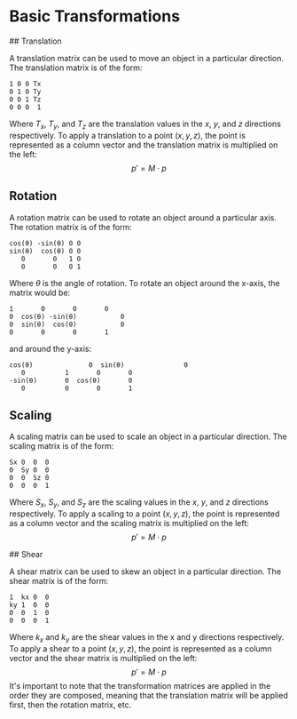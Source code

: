 # Basic Transformations

## Translation

A translation matrix can be used to move an object in a particular direction. The translation matrix is of the form:

```
1 0 0 Tx
0 1 0 Ty
0 0 1 Tz
0 0 0  1
```

Where $T_x$, $T_y$, and $T_z$ are the translation values in the $x$, $y$, and $z$ directions respectively. To apply a translation to a point $(x, y, z)$, the point is represented as a column vector and the translation matrix is multiplied on the left:
$$
p' = M \cdot p
$$

## Rotation

A rotation matrix can be used to rotate an object around a particular axis. The rotation matrix is of the form:

```
cos(θ) -sin(θ) 0 0
sin(θ)  cos(θ) 0 0
   0       0   1 0
   0       0   0 1
```

Where $\theta$ is the angle of rotation. To rotate an object around the x-axis, the matrix would be:

```
1       0       0       0
0  cos(θ) -sin(θ)  			0
0  sin(θ)  cos(θ)  			0
0       0       0       1
```

and around the y-axis:

```
cos(θ)				0  sin(θ)				0
   0          1       0       0
-sin(θ)       0  cos(θ)       0
   0          0       0       1
```

## Scaling

A scaling matrix can be used to scale an object in a particular direction. The scaling matrix is of the form:

```
Sx 0  0  0
0  Sy 0  0
0  0  Sz 0
0  0  0  1
```

Where $S_x$, $S_y$, and $S_z$ are the scaling values in the $x$, $y$, and $z$ directions respectively. To apply a scaling to a point $(x, y, z)$, the point is represented as a column vector and the scaling matrix is multiplied on the left:
$$
p' = M \cdot p
$$

## Shear

A shear matrix can be used to skew an object in a particular direction. The shear matrix is of the form:

```
1  kx 0  0
ky 1  0  0
0  0  1  0
0  0  0  1
```

Where $k_x$ and $k_y$ are the shear values in the x and y directions respectively. To apply a shear to a point $(x, y, z)$, the point is represented as a column vector and the shear matrix is multiplied on the left:
$$
p' = M \cdot p
$$
It's important to note that the transformation matrices are applied in the order they are composed, meaning that the translation matrix will be applied first, then the rotation matrix, etc.